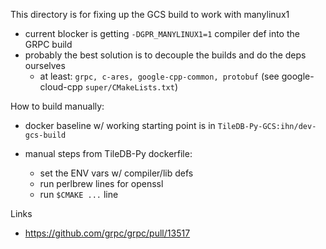 This directory is for fixing up the GCS build to work with manylinux1

- current blocker is getting `-DGPR_MANYLINUX1=1` compiler def into the GRPC build
- probably the best solution is to decouple the builds and do the deps ourselves
    - at least: `grpc, c-ares, google-cpp-common, protobuf`
      (see google-cloud-cpp `super/CMakeLists.txt`)


How to build manually:
- docker baseline w/ working starting point is in `TileDB-Py-GCS:ihn/dev-gcs-build`

- manual steps from TileDB-Py dockerfile:
    - set the ENV vars w/ compiler/lib defs
    - run perlbrew lines for openssl 
    - run `$CMAKE ...` line


Links
- https://github.com/grpc/grpc/pull/13517